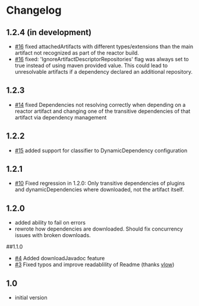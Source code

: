 # Changelog

## 1.2.4 (in development)

- [#16](https://github.com/qaware/go-offline-maven-plugin/issues/16) fixed attachedArtifacts with different types/extensions than the main artifact not recognized as part of the reactor build.
- [#16](https://github.com/qaware/go-offline-maven-plugin/issues/16) fixed: 'IgnoreArtifactDescriptorRepositories' flag was always set to true instead of using maven provided value. This could lead to  unresolvable artifacts if a dependency declared an additional repository.  

## 1.2.3

- [#14](https://github.com/qaware/go-offline-maven-plugin/issues/14) fixed Dependencies not resolving correctly when depending on a reactor artifact and changing one of the transitive dependencies of that artifact via dependency management

## 1.2.2

- [#15](https://github.com/qaware/go-offline-maven-plugin/issues/15) added support for classifier to DynamicDependency configuration 

## 1.2.1
- [#10](https://github.com/qaware/go-offline-maven-plugin/issues/10) Fixed regression in 1.2.0: Only transitive dependencies of plugins and dynamicDependencies where downloaded,
not the artifact itself.

## 1.2.0

- added ability to fail on errors
- rewrote how dependencies are downloaded. Should fix concurrency issues with broken downloads. 

##1.1.0

- [#4](https://github.com/qaware/go-offline-maven-plugin/issues/4) Added downloadJavadoc feature
- [#3](https://github.com/qaware/go-offline-maven-plugin/issues/3) Fixed typos and improve readablility of Readme (thanks [vlow](https://github.com/vlow))    

## 1.0

- initial version